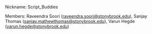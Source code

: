 Nickname: Script_Buddies

Members: Raveendra Soori (raveendra.soori@stonybrook.edu), Sanjay Thomas (sanjay.mathewthomas@stonybrook.edu), Varun Hegde (varun.hegde@stonybrook.edu)
